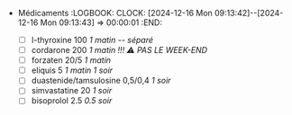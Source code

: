 - Médicaments
  :LOGBOOK:
  CLOCK: [2024-12-16 Mon 09:13:42]--[2024-12-16 Mon 09:13:43] =>  00:00:01
  :END:

	- [ ] l-thyroxine 100 _1 matin -- séparé_
	- [ ] cordarone 200 _1 matin_ *!!! ⚠️ PAS LE WEEK-END*
	- [ ] forzaten 20/5 _1 matin_
	- [ ] eliquis 5 _1 matin 1 soir_
	- [ ] duastenide/tamsulosine 0,5/0,4 _1 soir_
	- [ ] simvastatine 20 _1 soir_
	- [ ] bisoprolol 2.5 _0.5 soir_
